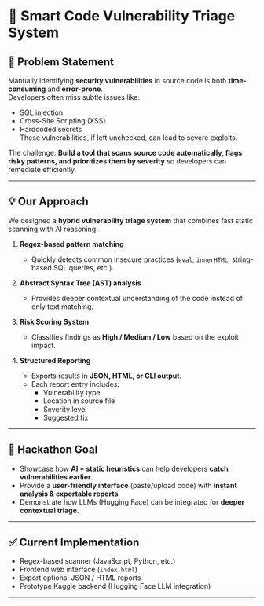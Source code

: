 # 🔐 Smart Code Vulnerability Triage System

## 🚩 Problem Statement
Manually identifying **security vulnerabilities** in source code is both **time-consuming** and **error-prone**.  
Developers often miss subtle issues like:
- SQL injection
- Cross-Site Scripting (XSS)
- Hardcoded secrets  
These vulnerabilities, if left unchecked, can lead to severe exploits.  

The challenge: **Build a tool that scans source code automatically, flags risky patterns, and prioritizes them by severity** so developers can remediate efficiently.

---

## 💡 Our Approach
We designed a **hybrid vulnerability triage system** that combines fast static scanning with AI reasoning:

1. **Regex-based pattern matching**  
   - Quickly detects common insecure practices (`eval`, `innerHTML`, string-based SQL queries, etc.).

2. **Abstract Syntax Tree (AST) analysis**   
   - Provides deeper contextual understanding of the code instead of only text matching.

3. **Risk Scoring System**  
   - Classifies findings as **High / Medium / Low** based on the exploit impact.

4. **Structured Reporting**  
   - Exports results in **JSON, HTML, or CLI output**.  
   - Each report entry includes:
     - Vulnerability type  
     - Location in source file  
     - Severity level  
     - Suggested fix  

---

## 🎯 Hackathon Goal
- Showcase how **AI + static heuristics** can help developers **catch vulnerabilities earlier**.  
- Provide a **user-friendly interface** (paste/upload code) with **instant analysis & exportable reports**.  
- Demonstrate how LLMs (Hugging Face) can be integrated for **deeper contextual triage**.

---

## ✅ Current Implementation
- Regex-based scanner (JavaScript, Python, etc.)  
- Frontend web interface (`index.html`)  
- Export options: JSON / HTML reports  
- Prototype Kaggle backend (Hugging Face LLM integration)

---


